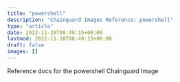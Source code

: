 ```yaml
---
title: "powershell"
description: "Chainguard Images Reference: powershell"
type: "article"
date: 2022-11-28T08:49:15+00:00
lastmod: 2022-11-28T08:49:15+00:00
draft: false
images: []
---
```


Reference docs for the powershell Chainguard Image
